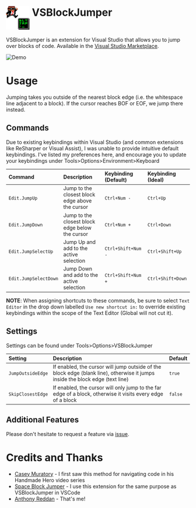 # <img src="./code/Resources/VSBlockJumperPackage.png?raw=true" width="64" style="vertical-align:top" > VSBlockJumper 

VSBlockJumper is an extension for Visual Studio that allows you to jump over blocks of code. Available in the [Visual Studio Marketplace](https://marketplace.visualstudio.com/items?itemName=NightroAR.VSBlockJumper).

![Demo](./media/demo.gif?raw=true "Demo")

# Usage

Jumping takes you outside of the nearest block edge (i.e. the whitespace line adjacent to a block). If the cursor reaches BOF or EOF, we jump there instead.

## Commands

Due to existing keybindings within Visual Studio (and common extensions like ReSharper or Visual Assist), I was unable to provide intuitive default keybindings. I've listed my preferences here, and encourage you to update your keybindings under Tools>Options>Environment>Keyboard

| Command               | Description                                     | Keybinding (Default) | Keybinding (Ideal) |
|:--------------------- |:----------------------------------------------- |:-------------------- |:------------------ |
| `Edit.JumpUp`         | Jump to the closest block edge above the cursor | `Ctrl+Num -`         | `Ctrl+Up`          |
| `Edit.JumpDown`       | Jump to the closest block edge below the cursor | `Ctrl+Num +`         | `Ctrl+Down`        |
| `Edit.JumpSelectUp`   | Jump Up and add to the active selection         | `Ctrl+Shift+Num -`   | `Ctrl+Shift+Up`    |
| `Edit.JumpSelectDown` | Jump Down and add to the active selection       | `Ctrl+Shift+Num +`   | `Ctrl+Shift+Down`  |

**NOTE**: When assigning shortcuts to these commands, be sure to select `Text Editor` in the drop down labelled `Use new shortcut in:` to override existing keybindings within the scope of the Text Editor (Global will not cut it).

## Settings

Settings can be found under Tools>Options>VSBlockJumper

| Setting           | Description                                                                                                                   | Default |
|:----------------- |:----------------------------------------------------------------------------------------------------------------------------- |:------- |
| `JumpOutsideEdge` | If enabled, the cursor will jump outside of the block edge (blank line), otherwise it jumps inside the block edge (text line) | `true`  |
| `SkipClosestEdge` | If enabled, the cursor will only jump to the far edge of a block, otherwise it visits every edge of a block                   | `false` |


## Additional Features

Please don't hesitate to request a feature via [issue](https://github.com/Nightro/VSBlockJumper/issues/new).

# Credits and Thanks

* [Casey Muratory](https://twitter.com/cmuratori) - I first saw this method for navigating code in his Handmade Hero video series
* [Space Block Jumper](https://marketplace.visualstudio.com/items?itemName=jmfirth.vsc-space-block-jumper) - I use this extension for the same purpose as VSBlockJumper in VSCode
* [Anthony Reddan](https://twitter.com/AnthonyReddan) - That's me!